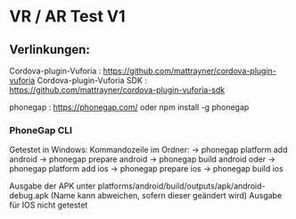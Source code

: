# VR / AR Test V1

## Verlinkungen:
Cordova-plugin-Vuforia : https://github.com/mattrayner/cordova-plugin-vuforia
Cordova-plugin-Vuforia SDK : https://github.com/mattrayner/cordova-plugin-vuforia-sdk

phonegap : https://phonegap.com/
oder npm install -g phonegap

### PhoneGap CLI
Getestet in Windows:
Kommandozeile im Ordner:
-> phonegap platform add android 
-> phonegap prepare android
-> phonegap build android
oder 
-> phonegap platform add ios
-> phonegap prepare ios
-> phonegap build ios

Ausgabe der APK unter platforms/android/build/outputs/apk/android-debug.apk (Name kann abweichen, sofern dieser geändert wird)
Ausgabe für IOS nicht getestet

